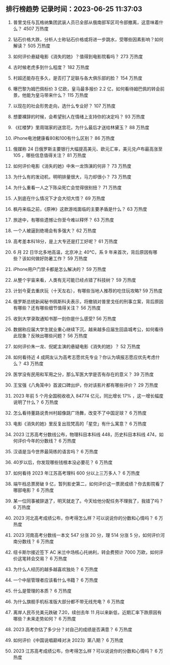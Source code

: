 
## 排行榜趋势 记录时间：2023-06-25 11:37:03
  
  1. 普里戈任与瓦格纳集团武装人员已全部从俄南部军区司令部撤离，这意味着什么？ 4507 万热度
    
  2. 钻石价格大跌，分析人士称钻石价格或将进一步跳水，受哪些因素影响？如何解读？ 505 万热度
    
  3. 如何评价悬疑电影《消失的她》？值得到电影院看吗？ 273 万热度
    
  4. 古时候老虎多到什么程度？ 182 万热度
    
  5. 村超还能存在多久，是否打了足联与各大俱乐部的脸？ 154 万热度
    
  6. 曝巴黎为姆巴佩标价 3 亿欧，皇马最多报价 2.2 亿，如何看待姆巴佩的转会前景，他能为皇马带来什么？ 115 万热度
    
  7. 以现在的社会形势走向，选什么专业好？ 107 万热度
    
  8. 想要裸辞的时候，会希望别人在情绪上支持你的决定吗？ 93 万热度
    
  9. 《红楼梦》里周瑞家的送宫花，为什么最后才送给林黛玉？ 88 万热度
    
  10. iPhone电池健康看80和100有什么区别？ 86 万热度
    
  11. 俄媒称 24 日俄罗斯主要银行大幅提高美元、欧元汇率，美元兑卢布最高涨至 105 ，哪些信息值得关注？ 81 万热度
    
  12. 如何评价电影《消失的她》中朱一龙饰演的何非？ 73 万热度
    
  13. 为什么有的发动机，明明排量很大，马力却很小？ 73 万热度
    
  14. 为什么重看一人之下陈朵死亡会觉得很别扭？ 71 万热度
    
  15. 人到底在什么情况下才会大彻大悟？ 69 万热度
    
  16. 枫丹来临之前，《原神》这款游戏面临的主要矛盾是什么？ 63 万热度
    
  17. 旅途中，有哪些遗憾让你至今难以释怀？ 63 万热度
    
  18. 一个人被逼到绝境会有多强大？ 62 万热度
    
  19. 高考差本科18分，是上大专还是打工好呢？ 61 万热度
    
  20. 6 月 22 日华北多地高温，北京冲上 40℃，系 9 年来首次，背后原因有哪些？该如何做好防暑工作？ 59 万热度
    
  21. iPhone用户门禁卡都是怎么解决的？ 59 万热度
    
  22. 从整个宇宙来看，人类有无可能已经点错了科技树？ 59 万热度
    
  23. 计划今夏去重庆玩（十天左右），有哪些当地人推荐的吃住玩攻略? 59 万热度
    
  24. 俄罗斯总统新闻秘书佩斯科夫表示，将撤销对普里戈任的刑事立案，背后原因有哪些？还有哪些细节值得关注？ 56 万热度
    
  25. 收到大学录取通知书那一刻你是什么感受? 56 万热度
    
  26. 数据称应届大学生就业重心继续下沉，越来越多应届生回县城考公，如何看待此现象？反映出哪些问题？ 56 万热度
    
  27. 如何评价朱一龙、倪妮主演的悬疑电影《消失的她》？ 52 万热度
    
  28. 如何看待近 4 成网友认为高考志愿优先专业？你认为填报志愿应优先考虑什么？ 43 万热度
    
  29. 医学没有民用和军用之分，那么军医大学是否有存在的意义？ 39 万热度
    
  30. 王宝强《八角笼中》首波口碑出炉，你对该影片都有哪些评价？ 29 万热度
    
  31. 2023 年前 5 个月全国税收收入 84774 亿元，同比增长 17% ，这一增长幅度说明了什么？ 6 万热度
    
  32. 怎么看待董路说贵州村超像跳广场舞，改变不了中国足球？ 6 万热度
    
  33. 电影《消失的她》里反复出现梵高的「星空」有什么寓意？ 6 万热度
    
  34. 2023 江苏高考分数线公布，物理科目本科线 448，历史科目本科线 474，如何评价今年的分数线？ 6 万热度
    
  35. 汉语是当今世界最简练的语言吗？ 6 万热度
    
  36. 40岁以后，你发现哪些钱根本没必要花？ 6 万热度
    
  37. 如何看待 2023 年江苏高考理科 600 分以上三万多人？ 6 万热度
    
  38. 端午档总票房破 9 亿，暂列影史第二，如何评价这一票房成绩？你去影院看了哪部电影？ 6 万热度
    
  39. 某一位同事被辞退了，明天就走了。今天给他分配任务不理我了，我错了吗？ 6 万热度
    
  40. 2023 河北高考成绩公布，你考得怎么样？可以说说你的分数和心情吗？ 6 万热度
    
  41. 2023 河南高考分数线一本文 547 分涨 20 分，理 514 分涨 5 分，如何评价河南分数线？ 6 万热度
    
  42. 纽卡斯尔接近签下 AC 米兰中场核心托纳利，转会费预计 7000 万欧，如何评价这笔转会交易？ 6 万热度
    
  43. 为什么人经历的越多越喜欢独处？ 6 万热度
    
  44. 一个中层管理者应该看什么书籍？ 6 万热度
    
  45. 什么是管理的本质？ 6 万热度
    
  46. 为什么旗舰手机标准版大部分都不带无线充电？ 6 万热度
    
  47. 离岸人民币兑美元跌破 7.20，续创去年 11 月以来新低，近期汇率下跌原因有哪些？未来走势如何？ 6 万热度
    
  48. 2023 高考你估了多少分？对自己的成绩是否满意？ 6 万热度
    
  49. 如何评价《中国说唱巅峰对决 2023》第八期？ 6 万热度
    
  50. 2023 江苏高考成绩公布，你考得怎么样？可以说说你的分数和心情吗？ 6 万热度
    